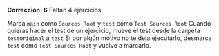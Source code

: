 **Corrección: 6** Faltan 4 ejercicios

Marca `main` como `Sources Root` y `test` como `Test Sources Root`
Cuando quieras hacer el test de un ejercicio, mueve el test desde la carpeta `testOriginal` a `test`
Si por algún motivo no te deja ejecutarlo, desmarca `test` como `Test Sources Root` y vuelve a marcarlo.
